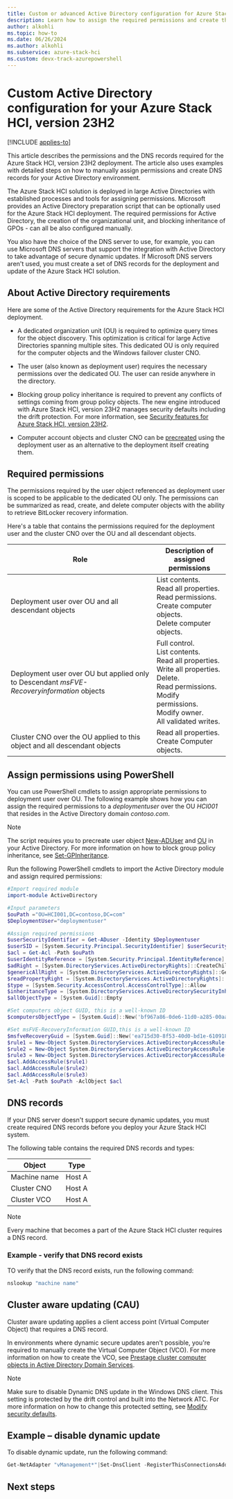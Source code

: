 ```yaml
--- 
title: Custom or advanced Active Directory configuration for Azure Stack HCI, version 23H2
description: Learn how to assign the required permissions and create the required DNS records for use by Active Directory for your Azure Stack HCI, version 23H2.
author: alkohli
ms.topic: how-to
ms.date: 06/26/2024
ms.author: alkohli
ms.subservice: azure-stack-hci
ms.custom: devx-track-azurepowershell
---
```


# Custom Active Directory configuration for your Azure Stack HCI, version 23H2

[!INCLUDE [applies-to](../../includes/hci-applies-to-23h2.md)]

This article describes the permissions and the DNS records required for the Azure Stack HCI, version 23H2 deployment. The article also uses examples with detailed steps on how to manually assign permissions and create DNS records for your Active Directory environment.

The Azure Stack HCI solution is deployed in large Active Directories with established processes and tools for assigning permissions. Microsoft provides an Active Directory preparation script that can be optionally used for the Azure Stack HCI deployment. The required permissions for Active Directory, the creation of the organizational unit, and blocking inheritance of GPOs - can all be also configured manually.

You also have the choice of the DNS server to use, for example, you can use Microsoft DNS servers that support the integration with Active Directory to take advantage of secure dynamic updates. If Microsoft DNS servers aren't used, you must create a set of DNS records for the deployment and update of the Azure Stack HCI solution.


## About Active Directory requirements

Here are some of the Active Directory requirements for the Azure Stack HCI deployment.

- A dedicated organization unit (OU) is required to optimize query times for the object discovery. This optimization is critical for large Active Directories spanning multiple sites. This dedicated OU is only required for the computer objects and the Windows failover cluster CNO.

- The user (also known as deployment user) requires the necessary permissions over the dedicated OU. The user can reside anywhere in the directory.

- Blocking group policy inheritance is required to prevent any conflicts of settings coming from group policy objects. The new engine introduced with Azure Stack HCI, version 23H2 manages security defaults including the drift protection. For more information, see [Security features for Azure Stack HCI, version 23H2](../concepts/security-features).

- Computer account objects and cluster CNO can be [precreated](https://learn.microsoft.com/windows-server/failover-clustering/prestage-cluster-adds) using the deployment user as an alternative to the deployment itself creating them.

## Required permissions

The permissions required by the user object referenced as deployment user is scoped to be applicable to the dedicated OU only. The permissions can be summarized as read, create, and delete computer objects with the ability to retrieve BitLocker recovery information.

Here's a table that contains the permissions required for the deployment user and the cluster CNO over the OU and all descendant objects.


|Role  |Description of assigned permissions |
|---------|---------|
|Deployment user over OU and all descendant objects    | List contents.<br> Read all properties.<br> Read permissions. <br> Create computer objects. <br> Delete computer objects.        | 
|Deployment user over OU but applied only to Descendant *msFVE-Recoveryinformation* objects  |Full control.<br> List contents.<br> Read all properties.<br> Write all properties.<br> Delete.<br> Read permissions.<br> Modify permissions.<br> Modify owner.<br> All validated writes.        |
|Cluster CNO over the OU applied to this object and all descendant objects     |Read all properties.<br> Create Computer objects.         |


## Assign permissions using PowerShell

You can use PowerShell cmdlets to assign appropriate permissions to deployment user over OU. The following example shows how you can assign the required permissions to a *deploymentuser* over the OU *HCI001* that resides in the Active Directory domain *contoso.com*.

> [!NOTE]
> The script requires you to precreate user object [New-ADUser](/powershell/module/activedirectory/new-aduser?view=windowsserver2022-ps) and [OU](https://learn.microsoft.com/powershell/module/activedirectory/new-adorganizationalunit?view=windowsserver2022-ps) in your Active Directory. For more information on how to block group policy inheritance, see [Set-GPInheritance](https://learn.microsoft.com/powershell/module/grouppolicy/set-gpinheritance?view=windowsserver2022-ps).

Run the following PowerShell cmdlets to import the Active Directory module and assign required permissions:

```powershell
#Import required module
import-module ActiveDirectory

#Input parameters
$ouPath ="OU=HCI001,DC=contoso,DC=com"
$DeploymentUser="deploymentuser"

#Assign required permissions
$userSecurityIdentifier = Get-ADuser -Identity $Deploymentuser
$userSID = [System.Security.Principal.SecurityIdentifier] $userSecurityIdentifier.SID
$acl = Get-Acl -Path $ouPath
$userIdentityReference = [System.Security.Principal.IdentityReference] $userSID
$adRight = [System.DirectoryServices.ActiveDirectoryRights]::CreateChild -bor [System.DirectoryServices.ActiveDirectoryRights]::DeleteChild
$genericAllRight = [System.DirectoryServices.ActiveDirectoryRights]::GenericAll
$readPropertyRight = [System.DirectoryServices.ActiveDirectoryRights]::ReadProperty
$type = [System.Security.AccessControl.AccessControlType]::Allow 
$inheritanceType = [System.DirectoryServices.ActiveDirectorySecurityInheritance]::All 
$allObjectType = [System.Guid]::Empty

#Set computers object GUID, this is a well-known ID
$computersObjectType = [System.Guid]::New('bf967a86-0de6-11d0-a285-00aa003049e2')

#Set msFVE-RecoveryInformation GUID,this is a well-known ID
$msfveRecoveryGuid = [System.Guid]::New('ea715d30-8f53-40d0-bd1e-6109186d782c')
$rule1 = New-Object System.DirectoryServices.ActiveDirectoryAccessRule($userIdentityReference, $adRight, $type, $computersObjectType, $inheritanceType)
$rule2 = New-Object System.DirectoryServices.ActiveDirectoryAccessRule($userIdentityReference, $readPropertyRight, $type, $allObjectType , $inheritanceType)
$rule3 = New-Object System.DirectoryServices.ActiveDirectoryAccessRule($userIdentityReference, $genericAllRight, $type, $inheritanceType, $msfveRecoveryGuid)
$acl.AddAccessRule($rule1)
$acl.AddAccessRule($rule2)
$acl.AddAccessRule($rule3)
Set-Acl -Path $ouPath -AclObject $acl
```

## DNS records

If your DNS server doesn't support secure dynamic updates, you must create required DNS records before you deploy your Azure Stack HCI system.

The following table contains the required DNS records and types:

| Object        | Type   |
|---------------|--------|
| Machine name  | Host A |
| Cluster CNO   | Host A |
| Cluster VCO   | Host A |

> [!NOTE]
> Every machine that becomes a part of the Azure Stack HCI cluster requires a DNS record.

### Example - verify that DNS record exists

TO verify that the DNS record exists, run the following command:

```powershell
nslookup "machine name"
```

## Cluster aware updating (CAU)

Cluster aware updating applies a client access point (Virtual Computer Object) that requires a DNS record.

In environments where dynamic secure updates aren't possible, you're required to manually create the Virtual Computer Object (VCO). For more information on how to create the VCO, see [Prestage cluster computer objects in Active Directory Domain Services](/windows-server/failover-clustering/prestage-cluster-adds#more-information).

> [!NOTE]
> Make sure to disable Dynamic DNS update in the Windows DNS client. This setting is protected by the drift control and built into the Network ATC. For more information on how to change this protected setting, see [Modify security defaults](../manage/manage-secure-baseline.md#modify-security-defaults). <!--Unfortunately, the timing is very critical because the setting is protected by the drift control build into Network ATC.-->

## Example – disable dynamic update

To disable dynamic update, run the following command:

```powershell
Get-NetAdapter "vManagement*"|Set-DnsClient -RegisterThisConnectionsAddress $false
```

## Next steps


